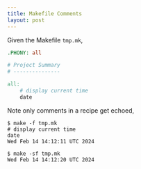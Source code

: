 ```yaml
---
title: Makefile Comments
layout: post
---
```


Given the Makefile `tmp.mk`,

```makefile
.PHONY: all

# Project Summary
# ---------------

all:
	# display current time
	date
```

Note only comments in a recipe get echoed,

```
$ make -f tmp.mk 
# display current time
date
Wed Feb 14 14:12:11 UTC 2024
```

```
$ make -sf tmp.mk 
Wed Feb 14 14:12:20 UTC 2024
```
